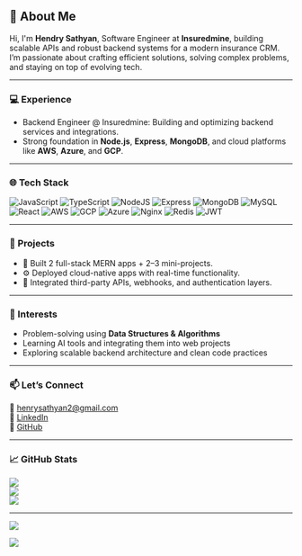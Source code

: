 ## 👋 About Me

Hi, I'm **Hendry Sathyan**, Software Engineer at **Insuredmine**, building scalable APIs and robust backend systems for a modern insurance CRM. I’m passionate about crafting efficient solutions, solving complex problems, and staying on top of evolving tech.

---

### 💻 Experience
- Backend Engineer @ Insuredmine: Building and optimizing backend services and integrations.
- Strong foundation in **Node.js**, **Express**, **MongoDB**, and cloud platforms like **AWS**, **Azure**, and **GCP**.

---

### 🌐 Tech Stack

![JavaScript](https://img.shields.io/badge/javascript-%23323330.svg?style=for-the-badge&logo=javascript&logoColor=%23F7DF1E) 
![TypeScript](https://img.shields.io/badge/typescript-%23007ACC.svg?style=for-the-badge&logo=typescript&logoColor=white) 
![NodeJS](https://img.shields.io/badge/node.js-6DA55F?style=for-the-badge&logo=node.js&logoColor=white) 
![Express](https://img.shields.io/badge/express.js-%23404d59.svg?style=for-the-badge&logo=express&logoColor=white) 
![MongoDB](https://img.shields.io/badge/MongoDB-%234ea94b.svg?style=for-the-badge&logo=mongodb&logoColor=white) 
![MySQL](https://img.shields.io/badge/mysql-%2300f.svg?style=for-the-badge&logo=mysql&logoColor=white)  
![React](https://img.shields.io/badge/react-%2320232a.svg?style=for-the-badge&logo=react&logoColor=%2361DAFB) 
![AWS](https://img.shields.io/badge/AWS-%23FF9900.svg?style=for-the-badge&logo=amazon-aws&logoColor=white) 
![GCP](https://img.shields.io/badge/GCP-%234285F4.svg?style=for-the-badge&logo=google-cloud&logoColor=white) 
![Azure](https://img.shields.io/badge/Azure-%230072C6.svg?style=for-the-badge&logo=microsoftazure&logoColor=white) 
![Nginx](https://img.shields.io/badge/nginx-%23009639.svg?style=for-the-badge&logo=nginx&logoColor=white) 
![Redis](https://img.shields.io/badge/Redis-%23DC382D.svg?style=for-the-badge&logo=redis&logoColor=white) 
![JWT](https://img.shields.io/badge/JWT-black?style=for-the-badge&logo=JSON%20web%20tokens)

---

### 🚀 Projects
- 💼 Built 2 full-stack MERN apps + 2–3 mini-projects.
- ⚙️ Deployed cloud-native apps with real-time functionality.
- 🔐 Integrated third-party APIs, webhooks, and authentication layers.

---

### 🧠 Interests
- Problem-solving using **Data Structures & Algorithms**
- Learning AI tools and integrating them into web projects
- Exploring scalable backend architecture and clean code practices

---

### 📫 Let’s Connect

📧 henrysathyan2@gmail.com  
🔗 [LinkedIn](https://www.linkedin.com/in/henry-sathyan-29b9a633b/)  
🐙 [GitHub](https://github.com/henryts)

---

### 📈 GitHub Stats

![](https://github-readme-stats.vercel.app/api?username=henryts&theme=nightowl&hide_border=false&include_all_commits=false&count_private=false)<br/>
![](https://github-readme-streak-stats.herokuapp.com/?user=henryts&theme=nightowl&hide_border=false)<br/>
![](https://github-readme-stats.vercel.app/api/top-langs/?username=henryts&theme=nightowl&hide_border=false&include_all_commits=false&count_private=false&layout=compact)

---

![](https://quotes-github-readme.vercel.app/api?type=horizontal&theme=radical)

[![](https://visitcount.itsvg.in/api?id=henryts&icon=0&color=0)](https://visitcount.itsvg.in)

